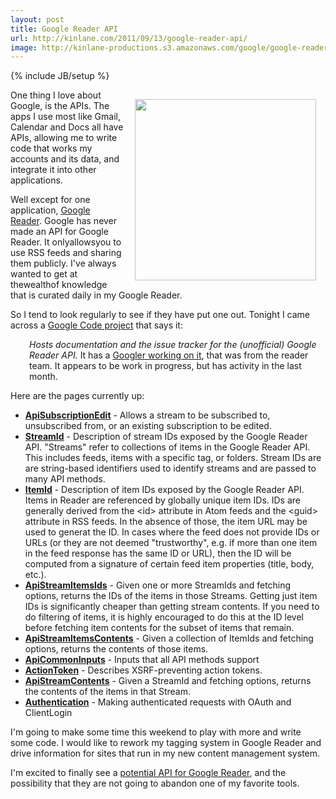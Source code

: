```yaml
---
layout: post
title: Google Reader API
url: http://kinlane.com/2011/09/13/google-reader-api/
image: http://kinlane-productions.s3.amazonaws.com/google/google-reader.jpg
---
```

{% include JB/setup %}
<p>
     <a href="http://www.google.com/reader"><img style="padding: 15px;" src="http://kinlane-productions.s3.amazonaws.com/google/google-reader.jpg"  width="290" align="right" /></a>One thing I love about Google, is the APIs. The apps I use most like Gmail, Calendar and Docs all have APIs, allowing me to write code that works my accounts and its data, and integrate it into other applications.
</p>

<p>
     Well except for one application, <a href="http://www.google.com/reader">Google Reader</a>. Google has never made an API for Google Reader. It onlyallowsyou to use RSS feeds and sharing them publicly. I've always wanted to get at thewealthof knowledge that is curated daily in my Google Reader.
</p>

<p>
     So I tend to look regularly to see if they have put one out. Tonight I came across a <a href="http://code.google.com/p/google-reader-api/">Google Code project</a> that says it:
</p>
<p style="padding-left: 30px;">
     <em>Hosts documentation and the issue tracker for the (unofficial) Google Reader API.</em> It has a <a href="https://plus.google.com/111567061469336027617/posts">Googler working on it</a>, that was from the reader team. It appears to be work in progress, but has activity in the last month.
</p>

<p>
     Here are the pages currently up:
</p>
<ul class="mainlist">
     <li>
          <strong><a href="http://code.google.com/p/google-reader-api/wiki/ApiSubscriptionEdit">ApiSubscriptionEdit</a></strong> - Allows a stream to be subscribed to, unsubscribed from, or an existing subscription to be edited.
     </li>
     <li>
          <strong><a href="http://code.google.com/p/google-reader-api/wiki/StreamId">StreamId</a></strong> - Description of stream IDs exposed by the Google Reader API. "Streams" refer to collections of items in the Google Reader API. This includes feeds, items with a specific tag, or folders. Stream IDs are are string-based identifiers used to identify streams and are passed to many API methods.
     </li>
     <li>
          <strong><a href="http://code.google.com/p/google-reader-api/wiki/ItemId">ItemId</a></strong> - Description of item IDs exposed by the Google Reader API. Items in Reader are referenced by globally unique item IDs. IDs are generally derived from the &lt;id&gt; attribute in Atom feeds and the &lt;guid&gt; attribute in RSS feeds. In the absence of those, the item URL may be used to generat the ID. In cases where the feed does not provide IDs or URLs (or they are not deemed "trustworthy", e.g. if more than one item in the feed response has the same ID or URL), then the ID will be computed from a signature of certain feed item properties (title, body, etc.).
     </li>
     <li>
          <strong><a href="http://code.google.com/p/google-reader-api/wiki/ApiStreamItemsIds">ApiStreamItemsIds</a></strong> - Given one or more StreamIds and fetching options, returns the IDs of the items in those Streams. Getting just item IDs is significantly cheaper than getting stream contents. If you need to do filtering of items, it is highly encouraged to do this at the ID level before fetching item contents for the subset of items that remain.
     </li>
     <li>
          <strong><a href="http://code.google.com/p/google-reader-api/wiki/ApiStreamItemsContents">ApiStreamItemsContents</a></strong> - Given a collection of ItemIds and fetching options, returns the contents of those items.
     </li>
     <li>
          <strong><a href="http://code.google.com/p/google-reader-api/wiki/ApiCommonInputs">ApiCommonInputs</a></strong> - Inputs that all API methods support
     </li>
     <li>
          <strong><a href="http://code.google.com/p/google-reader-api/wiki/ActionToken">ActionToken</a></strong> - Describes XSRF-preventing action tokens.
     </li>
     <li>
          <strong><a href="http://code.google.com/p/google-reader-api/wiki/ApiStreamContents">ApiStreamContents</a></strong> - Given a StreamId and fetching options, returns the contents of the items in that Stream.
     </li>
     <li>
          <strong><a href="http://code.google.com/p/google-reader-api/wiki/Authentication">Authentication</a></strong> - Making authenticated requests with OAuth and ClientLogin
     </li>
</ul>
<p>
     I'm going to make some time this weekend to play with more and write some code. I would like to rework my tagging system in Google Reader and drive information for sites that run in my new content management system.
</p>

<p>
     I'm excited to finally see a <a title="potential API for Google Reader" href="http://code.google.com/p/google-reader-api/">potential API for Google Reader</a>, and the possibility that they are not going to abandon one of my favorite tools.
</p>